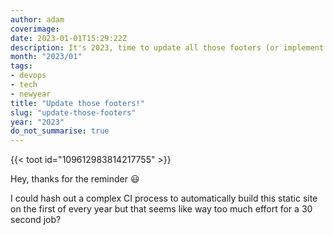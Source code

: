 ```yaml
---
author: adam
coverimage:
date: 2023-01-01T15:29:22Z
description: It's 2023, time to update all those footers (or implement some complex CI based process to do it for you)
month: "2023/01"
tags: 
- devops
- tech
- newyear
title: "Update those footers!"
slug: "update-those-footers"
year: "2023"
do_not_summarise: true
---
```


{{< toot id="109612983814217755" >}}

Hey, thanks for the reminder :smiley:

I could hash out a complex CI process to automatically build this static site on the first of every year but that seems like way too much effort for a 30 second job?